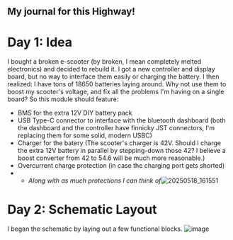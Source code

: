 ## My journal for this Highway!
# Day 1: Idea

I bought a broken e-scooter (by broken, I mean completely melted electronics) and decided to rebuild it. I got a new controller and display board, but no way to interface them easily or charging the battery.
I then realized: I have tons of 18650 batteries laying around. Why not use them to boost my scooter's voltage, and fix all the problems I'm having on a single board? So this module should feature:
- BMS for the extra 12V DIY battery pack
- USB Type-C connector to interface with the bluetooth dashboard (both the dashboard and the controller have finnicky JST connectors, I'm replacing them for some solid, modern USBC)
- Charger for the batery (The scooter's charger is 42V. Should I charge the extra 12V battery in parallel by stepping-down those 42? I believe a boost converter from 42 to 54.6 will be much more reasonable.)
- Overcurrent charge protection (in case the charging port gets shorted)
- - _Along with as much protections I can think of_![20250518_161551](https://github.com/user-attachments/assets/665c4280-d442-4ae1-a95f-930a86e57e24)

# Day 2: Schematic Layout

I began the schematic by laying out a few functional blocks. 
![image](https://github.com/user-attachments/assets/1e05587f-4712-4b63-b41c-8d8eb69bd59e)
